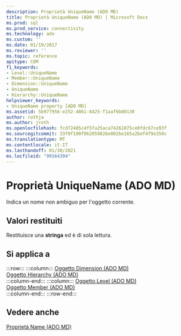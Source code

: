 ```yaml
---
description: Proprietà UniqueName (ADO MD)
title: Proprietà UniqueName (ADO MD) | Microsoft Docs
ms.prod: sql
ms.prod_service: connectivity
ms.technology: ado
ms.custom: ''
ms.date: 01/19/2017
ms.reviewer: ''
ms.topic: reference
apitype: COM
f1_keywords:
- Level::UniqueName
- Member::UniqueName
- Dimension::UniqueName
- UniqueName
- Hierarchy::UniqueName
helpviewer_keywords:
- UniqueName property [ADO MD]
ms.assetid: 5b977956-e252-4861-8425-f1aaf6b80130
author: rothja
ms.author: jroth
ms.openlocfilehash: fcd72405c4f5fa25aca74261075ce0fdc67ce93f
ms.sourcegitcommit: 33f0f190f962059826e002be165a2bef4f9e350c
ms.translationtype: MT
ms.contentlocale: it-IT
ms.lasthandoff: 01/30/2021
ms.locfileid: "99164394"
---
```

# <a name="uniquename-property-ado-md"></a>Proprietà UniqueName (ADO MD)
Indica un nome non ambiguo per l'oggetto corrente.  
  
## <a name="return-values"></a>Valori restituiti  
 Restituisce una **stringa** ed è di sola lettura.  
  
## <a name="applies-to"></a>Si applica a  
  
:::row:::
    :::column:::
        [Oggetto Dimension (ADO MD)](./dimension-object-ado-md.md)  
        [Oggetto Hierarchy (ADO MD)](./hierarchy-object-ado-md.md)  
    :::column-end:::
    :::column:::
        [Oggetto Level (ADO MD)](./level-object-ado-md.md)  
        [Oggetto Member (ADO MD)](./member-object-ado-md.md)  
    :::column-end:::
:::row-end:::

## <a name="see-also"></a>Vedere anche  
 [Proprietà Name (ADO MD)](./name-property-ado-md.md)